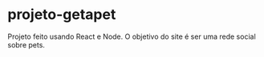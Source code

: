 # projeto-getapet
 Projeto feito usando React e Node. O objetivo do site é ser uma rede social sobre pets.
